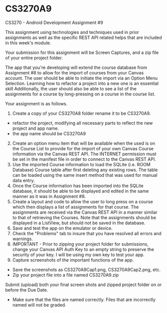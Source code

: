 # CS3270A9
CS3270 - Android Development  Assignment #9

This assignment using technologies and techniques used in prior assignments as well as the specific REST API related helps that are included in this week's module.

Your submission for this assignment will be Screen Captures, and a zip file of your entire project folder.

The app that you're developing will extend the course database from Assignment #8 to allow for the import of courses from your Canvas account.  The user should be able to initiate the import via an Option Menu Selection.  Learning how to refactor a project into a new one is an essential skill
Additionally, the user should also be able  to see a list of the assignments for a course by long-pressing on a course in the course list.

Your assignment is as follows.

1. Create a copy of your CS3270A8 folder rename it to be CS3270A9.
 - refactor the project, modifying all necessary parts to reflect the new project and app name.
 - the app name should be CS3270A9 <your last name>
2. Create an option menu item that will be available when the used is on the Course List to provide for the import of your own Canvas Course information via the Canvas REST API.  The INTERNET permission must be set in the manifest file in order to connect to the Canvas REST API.
3. Use the imported Course information to load the SQLite (i.e. ROOM Database) Course table after first deleting any existing rows.  The table can be loaded using the same insert method that was used for manual data entry.
4. Once the Course information has been imported into the SQLite database, it should be able to be displayed and edited in the same manner as it was in Assignment #8.
5. Create a layout and code to allow the user to long press on a course which then displays a list of assignments for that course.  The assignments are received via the Canvas REST API in a manner similar to that of retrieving the Courses.  Note that the assignments should be displayed in a ListView, but should not be saved in the database.
6. Save and test the app on the emulator or device.
7. Check the "Problems" tab to insure that you have resolved all errors and warnings.
8. IMPORTANT - 
    Prior to zipping your project folder for submissions, change your Canvas API Auth Key to an empty string to preserve the security of your key.  I will be using my own key to test your app.
9. Capture screenshots of the important functions of the app.
  - Save the screenshots as CS3270A9Cap1.png, CS3270A9Cap2.png, etc.
 - Zip your project file into a file named CS3270A9.zip

  Submit (upload) both your final screen shots and zipped project folder on or before the Due Date. 
- Make sure that the files are named correctly. Files that are incorrectly named will not be graded.
